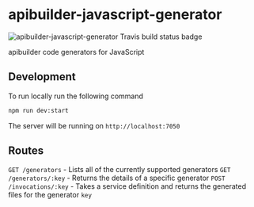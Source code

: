 # apibuilder-javascript-generator

![apibuilder-javascript-generator Travis build status badge](https://travis-ci.org/apicollective/apibuilder-js-generator.svg?branch=master)

apibuilder code generators for JavaScript

## Development

To run locally run the following command

```bash
npm run dev:start
```

The server will be running on `http://localhost:7050`

## Routes

`GET /generators` - Lists all of the currently supported generators
`GET /generators/:key` - Returns the details of a specific generator
`POST /invocations/:key` - Takes a service definition and returns the generated files for the generator `key`
